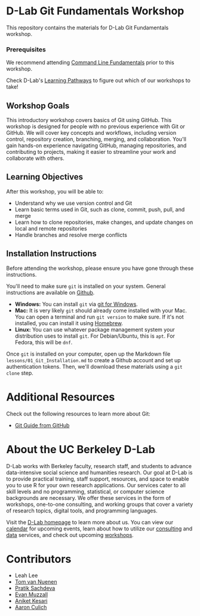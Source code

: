 # D-Lab Git Fundamentals Workshop

This repository contains the materials for D-Lab Git Fundamentals workshop. 

### Prerequisites
We recommend attending [Command Line Fundamentals](https://github.com/dlab-berkeley/Command-Line-Fundamentals) prior to this workshop.

Check D-Lab's [Learning Pathways](https://dlab-berkeley.github.io/dlab-workshops/python_path.html) to figure out which of our workshops to take!

## Workshop Goals

This introductory workshop covers basics of Git using GitHub. This workshop is designed for people with no previous experience with Git or GitHub. We will cover key concepts and workflows, including version control, repository creation, branching, merging, and collaboration. You'll gain hands-on experience navigating GitHub, managing repositories, and contributing to projects, making it easier to streamline your work and collaborate with others. 


## Learning Objectives

After this workshop, you will be able to:
- Understand why we use version control and Git
- Learn basic terms used in Git, such as clone, commit, push, pull, and merge
- Learn how to clone repositories, make changes, and update changes on local and remote repositories
- Handle branches and resolve merge conflicts

## Installation Instructions

Before attending the workshop, please ensure you have gone through these
instructions.

You'll need to make sure `git` is installed on your system. General instructions
are available on [Github](https://github.com/git-guides/install-git).

* **Windows:** You can install `git` via [git for
  Windows](https://gitforwindows.org).
* **Mac:** It is very likely `git` should already come installed with your Mac.
  You can open a terminal and run `git version` to make sure. If it's not
  installed, you can install it using [Homebrew](https://brew.sh).
* **Linux:** You can use whatever package management system your distribution
  uses to install `git`. For Debian/Ubuntu, this is `apt`. For Fedora, this will
  be `dnf`.

Once `git` is installed on your computer, open up the Markdown file
`lessons/01_Git_Installation.md` to create a Github account and set up
authentication tokens. Then, we'll download these materials using a `git clone`
step.


# Additional Resources

Check out the following resources to learn more about Git:

* [Git Guide from GitHub](https://github.com/git-guides)


# About the UC Berkeley D-Lab

D-Lab works with Berkeley faculty, research staff, and students to advance data-intensive social science and humanities research. Our goal at D-Lab is to provide practical training, staff support, resources, and space to enable you to use R for your own research applications. Our services cater to all skill levels and no programming, statistical, or computer science backgrounds are necessary. We offer these services in the form of workshops, one-to-one consulting, and working groups that cover a variety of research topics, digital tools, and programming languages.  

Visit the [D-Lab homepage](https://dlab.berkeley.edu/) to learn more about us. You can view our [calendar](https://dlab.berkeley.edu/events/calendar) for upcoming events, learn about how to utilize our [consulting](https://dlab.berkeley.edu/consulting) and [data](https://dlab.berkeley.edu/data) services, and check out upcoming [workshops](https://dlab.berkeley.edu/events/workshops).


# Contributors
* Leah Lee
* [Tom van Nuenen](https://dlab.berkeley.edu/people/tom-van-nuenen)
* [Pratik Sachdeva](https://dlab.berkeley.edu/people/pratik-sachdeva)
* [Evan Muzzall](https://dlab.berkeley.edu/people/evan-muzzall)
* [Aniket Kesari](https://dlab.berkeley.edu/people/aniket-kesari)
* [Aaron Culich](https://dlab.berkeley.edu/people/aaron-culich)
